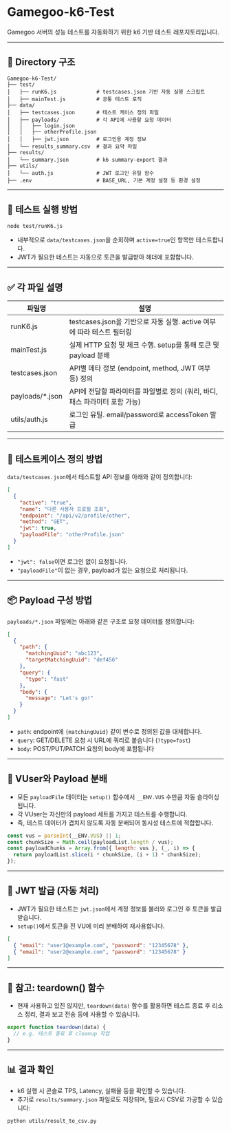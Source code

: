 # Gamegoo-k6-Test

Gamegoo 서버의 성능 테스트를 자동화하기 위한 k6 기반 테스트 레포지토리입니다.

---

## 📁 Directory 구조

```
Gamegoo-k6-Test/
├── test/
│   ├── runK6.js             # testcases.json 기반 자동 실행 스크립트
│   ├── mainTest.js          # 공통 테스트 로직
├── data/
│   ├── testcases.json       # 테스트 케이스 정의 파일
│   ├── payloads/            # 각 API에 사용할 요청 데이터
│   │   ├── login.json
│   │   ├── otherProfile.json
│   │   ├── jwt.json         # 로그인용 계정 정보
│   └── results_summary.csv  # 결과 요약 파일
├── results/
│   └── summary.json         # k6 summary-export 결과
├── utils/
│   └── auth.js              # JWT 로그인 유틸 함수
├── .env                     # BASE_URL, 기본 계정 설정 등 환경 설정
```

---

## 🚀 테스트 실행 방법

```bash
node test/runK6.js
```

- 내부적으로 `data/testcases.json`을 순회하며 `active=true`인 항목만 테스트합니다.
- JWT가 필요한 테스트는 자동으로 토큰을 발급받아 헤더에 포함합니다.

---

## ✅ 각 파일 설명

| 파일명         | 설명                                              |
| -------------- | ------------------------------------------------- |
| runK6.js       | testcases.json을 기반으로 자동 실행. active 여부에 따라 테스트 필터링 |
| mainTest.js    | 실제 HTTP 요청 및 체크 수행. setup을 통해 토큰 및 payload 분배 |
| testcases.json | API별 메타 정보 (endpoint, method, JWT 여부 등) 정의 |
| payloads/*.json| API에 전달할 파라미터를 파일별로 정의 (쿼리, 바디, 패스 파라미터 포함 가능) |
| utils/auth.js  | 로그인 유틸. email/password로 accessToken 발급     |

---

## 🧪 테스트케이스 정의 방법

`data/testcases.json`에서 테스트할 API 정보를 아래와 같이 정의합니다:

```json
[
  {
    "active": "true",                          
    "name": "다른 사용자 프로필 조회",
    "endpoint": "/api/v2/profile/other",       
    "method": "GET",                           
    "jwt": true,                               
    "payloadFile": "otherProfile.json"         
  }
]
```

- `"jwt": false`이면 로그인 없이 요청됩니다.
- `"payloadFile"`이 없는 경우, payload가 없는 요청으로 처리됩니다.

---

## 📦 Payload 구성 방법

`payloads/*.json` 파일에는 아래와 같은 구조로 요청 데이터를 정의합니다:

```json
[
  {
    "path": {
      "matchingUuid": "abc123",
      "targetMatchingUuid": "def456"
    },
    "query": {
      "type": "fast"
    },
    "body": {
      "message": "Let's go!"
    }
  }
]
```

- `path`: endpoint에 `{matchingUuid}` 같이 변수로 정의된 값을 대체합니다.
- `query`: GET/DELETE 요청 시 URL에 쿼리로 붙습니다 (`?type=fast`)
- `body`: POST/PUT/PATCH 요청의 body에 포함됩니다

---

## 👥 VUser와 Payload 분배

- 모든 `payloadFile` 데이터는 `setup()` 함수에서 `__ENV.VUS` 수만큼 자동 슬라이싱됩니다.
- 각 VUser는 자신만의 payload 세트를 가지고 테스트를 수행합니다.
- 즉, 테스트 데이터가 겹치지 않도록 자동 분배되어 동시성 테스트에 적합합니다.

```js
const vus = parseInt(__ENV.VUS) || 1;
const chunkSize = Math.ceil(payloadList.length / vus);
const payloadChunks = Array.from({ length: vus }, (_, i) => {
  return payloadList.slice(i * chunkSize, (i + 1) * chunkSize);
});
```

---

## 🔐 JWT 발급 (자동 처리)

- JWT가 필요한 테스트는 `jwt.json`에서 계정 정보를 불러와 로그인 후 토큰을 발급받습니다.
- `setup()`에서 토큰을 전 VU에 미리 분배하여 재사용합니다.

```json
[
  { "email": "user1@example.com", "password": "12345678" },
  { "email": "user2@example.com", "password": "12345678" }
]
```

---

## 🧹 참고: teardown() 함수

- 현재 사용하고 있진 않지만, `teardown(data)` 함수를 활용하면 테스트 종료 후 리소스 정리, 결과 보고 전송 등에 사용할 수 있습니다.

```js
export function teardown(data) {
  // e.g. 테스트 종료 후 cleanup 작업
}
```

---

## 📊 결과 확인

- k6 실행 시 콘솔로 TPS, Latency, 실패율 등을 확인할 수 있습니다.
- 추가로 `results/summary.json` 파일로도 저장되며, 필요시 CSV로 가공할 수 있습니다:

```bash
python utils/result_to_csv.py
```

